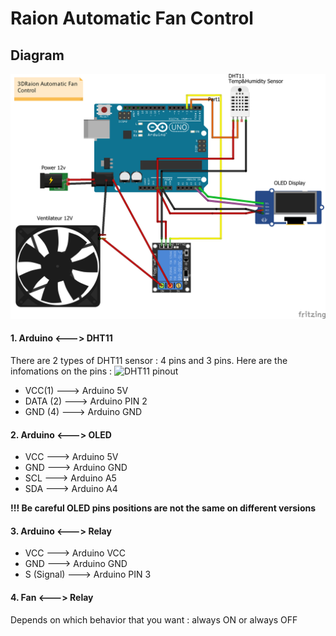 # Raion Automatic Fan Control
## Diagram
![Diagram](https://raw.githubusercontent.com/leductan-nguyen/Automatic-Fan-Control/master/docs/diagram.png)
#### 1. Arduino <---> DHT11 
There are 2 types of DHT11 sensor : 4 pins and 3 pins. Here are the infomations on the pins :
![DHT11 pinout](https://raw.githubusercontent.com/leductan-nguyen/Automatic-Fan-Control/master/docs/DHT11–Temperature-Sensor-Pinout.jpg)
- VCC(1) ---> Arduino 5V
- DATA (2) ---> Arduino PIN 2
- GND (4) ---> Arduino GND
#### 2. Arduino <---> OLED
- VCC ---> Arduino 5V
- GND ---> Arduino GND
- SCL ---> Arduino A5
- SDA ---> Arduino A4

**!!! Be careful OLED pins positions are not the same on different versions**
#### 3. Arduino <---> Relay
- VCC ---> Arduino VCC
- GND ---> Arduino GND
- S (Signal) ---> Arduino PIN 3
#### 4. Fan <---> Relay
Depends on which behavior that you want : always ON or always OFF

<!--stackedit_data:
eyJoaXN0b3J5IjpbLTExNzk5OTQ0OTEsMTgzMTYxNDQ5LDEyNj
I4OTc4MzddfQ==
-->
